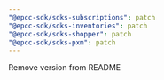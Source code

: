 ```yaml
---
"@epcc-sdk/sdks-subscriptions": patch
"@epcc-sdk/sdks-inventories": patch
"@epcc-sdk/sdks-shopper": patch
"@epcc-sdk/sdks-pxm": patch
---
```


Remove version from README
